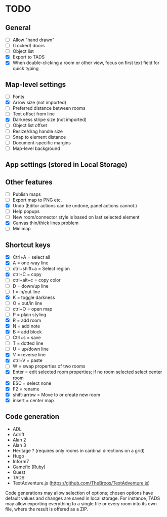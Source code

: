 # TODO

## General

- [ ] Allow "hand drawn"
- [ ] (Locked) doors
- [ ] Object list
- [x] Export to TADS
- [x] When double-clicking a room or other view, focus on first text field for quick typing

## Map-level settings
- [ ] Fonts
- [x] Arrow size (not imported)
- [ ] Preferred distance between rooms
- [ ] Text offset from line
- [x] Darkness stripe size (not imported)
- [ ] Object list offset
- [ ] Resize/drag handle size
- [ ] Snap to element distance
- [ ] Document-specific margins
- [ ] Map-level background

## App settings (stored in Local Storage)

## Other features
- [ ] Publish maps
- [ ] Export map to PNG etc.
- [x] Undo (Editor actions can be undone, panel actions cannot.)
- [ ] Help popups
- [ ] New room/connector style is based on last selected element
- [x] Canvas thin/thick lines problem
- [ ] Minimap

## Shortcut keys

- [x] Ctrl+A = select all
- [x] A = one-way line
- [ ] ctrl+shift+a = Select region
- [x] ctrl+C = copy
- [ ] ctrl+alt+c = copy color
- [ ] D = down/up line
- [ ] I = in/out line
- [x] K = toggle darkness
- [ ] O = out/in line
- [ ] ctrl+O = open map
- [ ] P = plain styling
- [x] R = add room
- [x] N = add note
- [x] B = add block
- [ ] Ctrl+s = save
- [ ] T = dotted line
- [ ] U = up/down line
- [x] V = reverse line
- [x] ctrl+V = paste
- [ ] W = swap properties of two rooms
- [x] Enter = edit selected room properties; if no room selected select center room
- [x] ESC = select none
- [x] F2 = rename
- [x] shift-arrow = Move to or create new room
- [x] insert = center map

## Code generation

* ADL
* Adrift
* Alan 2
* Alan 3
* Heritage ? (requires only rooms in cardinal directions on a grid)
* Hugo
* Inform7
* Gamefic (Ruby)
* Quest
* TADS
* TextAdventure.js   (https://github.com/TheBroox/TextAdventure.js)

Code generations may allow selection of options; chosen options have default 
values and changes are saved in local storage. For instance, TADS may allow exporting
everything to a single file or every room into its own file, where the result is offered
as a ZIP.


